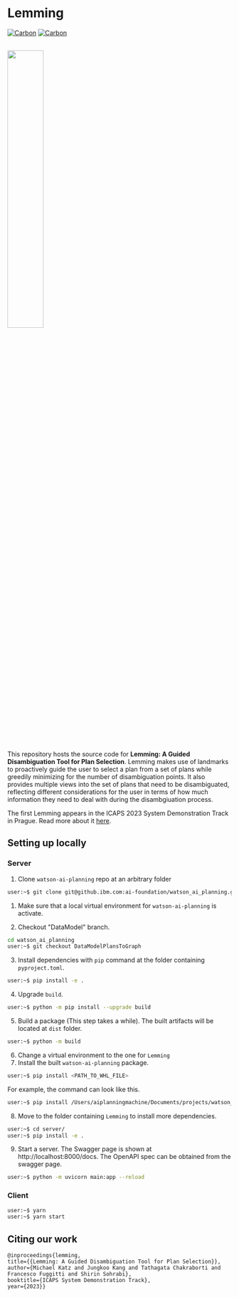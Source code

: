 # Lemming

[![Carbon](https://img.shields.io/badge/carbon-v11-blue)](https://www.carbondesignsystem.com)
[![Carbon](https://img.shields.io/badge/python-3.10-green)](https://www.carbondesignsystem.com)

<br/>
<img src="https://media.github.ibm.com/user/93001/files/c843e2f5-b515-4c1a-bcb2-988ca0bf40e7" width="40%" height="auto"/>

This repository hosts the source code for **Lemming: A Guided Disambiguation Tool for Plan Selection**.
Lemming makes use of landmarks to proactively guide the user to select a plan from a set of plans
while greedily minimizing for the number of disambiguation points. It also provides multiple views into the set of
plans that need to be disambiguated, reflecting different considerations for the user in terms of how much
information they need to deal with during the disambgiuation process.

The first Lemming appears in the ICAPS 2023 System Demonstration Track in Prague.
Read more about it [here]().

## Setting up locally

### Server

1. Clone `watson-ai-planning` repo at an arbitrary folder

```bash
user:~$ git clone git@github.ibm.com:ai-foundation/watson_ai_planning.git
```

1. Make sure that a local virtual environment for `watson-ai-planning` is activate.

2. Checkout "DataModel" branch.

```bash
cd watson_ai_planning
user:~$ git checkout DataModelPlansToGraph
```

3. Install dependencies with `pip` command at the folder containing `pyproject.toml`.

```bash
user:~$ pip install -e .
```

4. Upgrade `build`.

```bash
user:~$ python -m pip install --upgrade build
```

5. Build a package (This step takes a while). The built artifacts will be located at `dist` folder.

```bash
user:~$ python -m build
```

6. Change a virtual environment to the one for `Lemming`
7. Install the built `watson-ai-planning` package.

```bash
user:~$ pip install <PATH_TO_WHL_FILE>
```

For example, the command can look like this.

```bash
user:~$ pip install /Users/aiplanningmachine/Documents/projects/watson_ai_planning/dist/watson_ai_planning-0.1.dev210+ge39b9b1.d20230524-py3-none-any.whl
```

8. Move to the folder containing `Lemming` to install more dependencies.

```bash
user:~$ cd server/
user:~$ pip install -e .
```

9. Start a server. The Swagger page is shown at http://localhost:8000/docs. The OpenAPI spec can be obtained from the swagger page.

```bash
user:~$ python -m uvicorn main:app --reload
```

### Client

```bash
user:~$ yarn
user:~$ yarn start
```

## Citing our work

```
@inproceedings{lemming,
title={{Lemming: A Guided Disambiguation Tool for Plan Selection}},
author={Michael Katz and Jungkoo Kang and Tathagata Chakraborti and Francesco Fuggitti and Shirin Sohrabi},
booktitle={ICAPS System Demonstration Track},
year={2023}}
```
